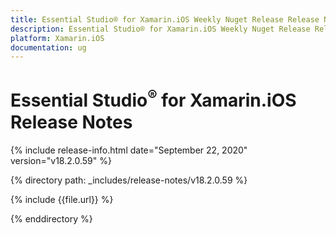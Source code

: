 ```yaml
---
title: Essential Studio® for Xamarin.iOS Weekly Nuget Release Release Notes  
description: Essential Studio® for Xamarin.iOS Weekly Nuget Release Release Notes  
platform: Xamarin.iOS
documentation: ug
---
```


# Essential Studio<sup>®</sup> for Xamarin.iOS  Release Notes  

{% include release-info.html date="September 22, 2020"  version="v18.2.0.59" %} 


{% directory path: _includes/release-notes/v18.2.0.59 %}

{% include {{file.url}} %}

{% enddirectory %}